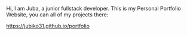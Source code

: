 Hi, I am Juba, a junior fullstack developer. This is my Personal Portfolio Website, you can all of my projects there:

https://jubiko31.github.io/portfolio
